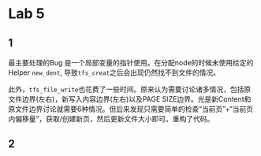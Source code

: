 # Lab 5

## 1

最主要处理的Bug 是一个局部变量的指针使用。在分配node的时候未使用给定的Helper `new_dent`, 导致`tfs_creat`之后会出现仍然找不到文件的情况。

此外，`tfs_file_write`也花费了一些时间。原来认为需要讨论诸多情况，包括原文件边界(左右)，新写入内容边界(左右)以及PAGE SIZE边界。光是新Content和原文件边界讨论就需要6种情况。但后来发现只需要简单的检查“当前页”+“当前页内偏移量”，获取/创建新页，然后更新文件大小即可。重构了代码。

## 2

